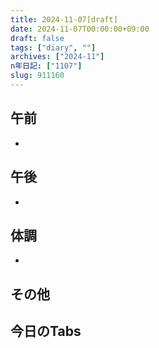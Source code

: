 ```yaml
---
title: 2024-11-07[draft]
date: 2024-11-07T00:00:00+09:00
draft: false
tags: ["diary", ""]
archives: ["2024-11"]
n年日記: ["1107"]
slug: 911160
---
```

## 午前
- 
## 午後
- 
## 体調
- 
## その他
## 今日のTabs
